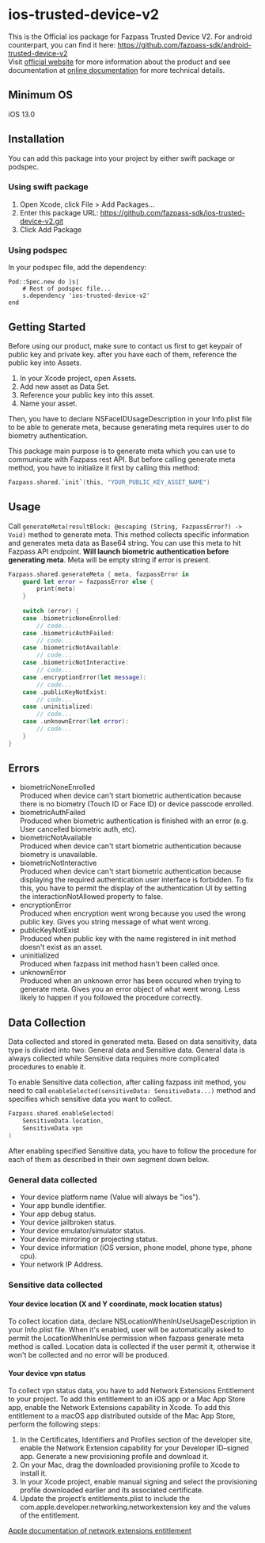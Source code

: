 # ios-trusted-device-v2

This is the Official ios package for Fazpass Trusted Device V2.
For android counterpart, you can find it here: https://github.com/fazpass-sdk/android-trusted-device-v2 <br>
Visit [official website](https://fazpass.com) for more information about the product and see documentation at [online documentation](https://doc.fazpass.com) for more technical details.

## Minimum OS

iOS 13.0

## Installation

You can add this package into your project by either swift package or podspec.

### Using swift package

1. Open Xcode, click File > Add Packages...
2. Enter this package URL: https://github.com/fazpass-sdk/ios-trusted-device-v2.git
3. Click Add Package

### Using podspec

In your podspec file, add the dependency:
```podspec
Pod::Spec.new do |s|
    # Rest of podspec file...
    s.dependency 'ios-trusted-device-v2'
end
```

## Getting Started

Before using our product, make sure to contact us first to get keypair of public key and private key.
after you have each of them, reference the public key into Assets.

1. In your Xcode project, open Assets.
2. Add new asset as Data Set.
3. Reference your public key into this asset.
4. Name your asset.

Then, you have to declare NSFaceIDUsageDescription in your Info.plist file to be able to generate meta, because 
generating meta requires user to do biometry authentication.

This package main purpose is to generate meta which you can use to communicate with Fazpass rest API. But
before calling generate meta method, you have to initialize it first by calling this method:
```swift
Fazpass.shared.`init`(this, "YOUR_PUBLIC_KEY_ASSET_NAME")
```

## Usage

Call `generateMeta(resultBlock: @escaping (String, FazpassError?) -> Void)` method to generate meta. This method
collects specific information and generates meta data as Base64 string.
You can use this meta to hit Fazpass API endpoint. **Will launch biometric authentication before
generating meta**. Meta will be empty string if error is present.
```swift
Fazpass.shared.generateMeta { meta, fazpassError in 
    guard let error = fazpassError else {
        print(meta)
    }
    
    switch (error) {
    case .biometricNoneEnrolled:
        // code...
    case .biometricAuthFailed:
        // code...
    case .biometricNotAvailable:
        // code...
    case .biometricNotInteractive:
        // code...
    case .encryptionError(let message):
        // code...
    case .publicKeyNotExist:
        // code...
    case .uninitialized:
        // code...
    case .unknownError(let error):
        // code...
    }
}
```

## Errors

* biometricNoneEnrolled<br>
Produced when device can't start biometric authentication because there is no biometry (Touch ID or Face ID) or device passcode enrolled.
* biometricAuthFailed<br>
Produced when biometric authentication is finished with an error (e.g. User cancelled biometric auth, etc).
* biometricNotAvailable<br>
Produced when device can't start biometric authentication because biometry is unavailable.
* biometricNotInteractive<br>
Produced when device can't start biometric authentication because displaying the required authentication user interface is forbidden. To fix this, you have to permit the display of the authentication UI by setting the interactionNotAllowed property to false.
* encryptionError<br>
Produced when encryption went wrong because you used the wrong public key. Gives you string message of what went wrong.
* publicKeyNotExist<br>
Produced when public key with the name registered in init method doesn't exist as an asset.
* uninitialized<br>
Produced when fazpass init method hasn't been called once.
* unknownError<br>
Produced when an unknown error has been occured when trying to generate meta. Gives you an error object of what went wrong. Less likely to happen if you followed the procedure correctly.

## Data Collection

Data collected and stored in generated meta. Based on data sensitivity, data type is divided into two: General data and Sensitive data.
General data is always collected while Sensitive data requires more complicated procedures to enable it.

To enable Sensitive data collection, after calling fazpass init method, you need to call `enableSelected(sensitiveData: SensitiveData...)` method and
specifies which sensitive data you want to collect.
```swift
Fazpass.shared.enableSelected(
    SensitiveData.location,
    SensitiveData.vpn
)
```
After enabling specified Sensitive data, you have to follow the procedure for each of them as described in their own segment down below.

### General data collected

* Your device platform name (Value will always be "ios").
* Your app bundle identifier.
* Your app debug status.
* Your device jailbroken status.
* Your device emulator/simulator status.
* Your device mirroring or projecting status.
* Your device information (iOS version, phone model, phone type, phone cpu).
* Your network IP Address.

### Sensitive data collected

#### Your device location (X and Y coordinate, mock location status)

To collect location data, declare NSLocationWhenInUseUsageDescription in your Info.plist file.
When it's enabled, user will be automatically asked to permit the LocationWhenInUse permission when fazpass generate meta method is called.
Location data is collected if the user permit it, otherwise it won't be collected and no error will be produced.

#### Your device vpn status

To collect vpn status data, you have to add Network Extensions Entitlement to your project.
To add this entitlement to an iOS app or a Mac App Store app, enable the Network Extensions capability in Xcode.
To add this entitlement to a macOS app distributed outside of the Mac App Store, perform the following steps:
1. In the Certificates, Identifiers and Profiles section of the developer site, enable the Network Extension capability for your Developer ID–signed app. Generate a new provisioning profile and download it.
2. On your Mac, drag the downloaded provisioning profile to Xcode to install it.
3. In your Xcode project, enable manual signing and select the provisioning profile downloaded earlier and its associated certificate.
4. Update the project’s entitlements.plist to include the com.apple.developer.networking.networkextension key and the values of the entitlement.

[Apple documentation of network extensions entitlement](https://developer.apple.com/documentation/bundleresources/entitlements/com_apple_developer_networking_networkextension)

